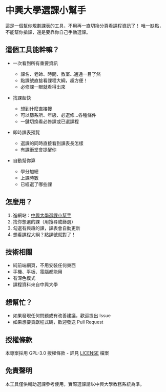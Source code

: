 # 中興大學選課小幫手

這是一個幫你規劃課表的工具，不用再一直切換分頁看課程資訊了！
唯一缺點，不能幫你搶課，還是要靠你自己手動選課。

## 這個工具能幹嘛？

- 一次看到所有重要資訊
  - 課名、老師、時間、教室...通通一目了然
  - 點課號直接看課程大綱，超方便！
  - 必修課一眼就看得出來

- 找課超快
  - 想到什麼直接搜
  - 可以篩系所、年級、必選修...各種條件
  - 一鍵切換看必修課或已選課程

- 即時課表預覽
  - 選課的同時直接看到課表長怎樣
  - 有課衝堂會提醒你

- 自動幫你算
  - 學分加總
  - 上課時數
  - 已經選了哪些課

## 怎麼用？

1. 進網站：[中興大學選課小幫手](https://ericyang801.github.io/NCHU_Course_Helper/)
2. 找你想選的課（用搜尋或篩選）
3. 勾選有興趣的課，課表會自動更新
4. 想看課程大綱？點課號就對了！

## 技術相關

- 純前端網頁，不用安裝任何東西
- 手機、平板、電腦都能用
- 有深色模式
- 課程資料來自中興大學

## 想幫忙？

- 如果發現任何問題或有改善建議，歡迎提出 Issue
- 如果想要貢獻程式碼，歡迎發送 Pull Request

## 授權條款

本專案採用 GPL-3.0 授權條款 - 詳見 [LICENSE](LICENSE) 檔案

## 免責聲明

本工具僅供輔助選課參考使用，實際選課請以中興大學教務系統為準。

